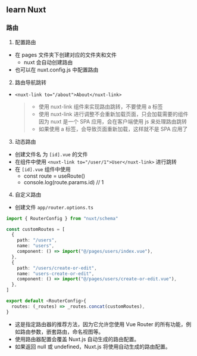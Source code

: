 ## learn Nuxt

### 路由

1. 配置路由

- 在 pages 文件夹下创建对应的文件夹和文件
  - nuxt 会自动创建路由
- 也可以在 nuxt.config.js 中配置路由

2. 路由导航跳转

- `<nuxt-link to="/about">About</nuxt-link>`
  > - 使用 nuxt-link 组件来实现路由跳转，不要使用 a 标签
  > - 使用 nuxt-link 进行调整不会重新加载页面，只会加载需要的组件 因为 nuxt 是一个 SPA 应用，会在客户端使用 js 来处理路由跳转
  > - 如果使用 a 标签，会导致页面重新加载，这样就不是 SPA 应用了

3. 动态路由

- 创建文件名 为 `[id].vue` 的文件
- 在组件中使用 `<nuxt-link to="/user/1">User</nuxt-link>` 进行跳转
- 在 `[id].vue` 组件中使用
  - const route = useRoute()
  - console.log(route.params.id) // 1

4. 自定义路由

- 创建文件 `app/router.options.ts`

```ts
import { RouterConfig } from "nuxt/schema"

const customRoutes = [
  {
    path: "/users",
    name: "users",
    component: () => import("@/pages/users/index.vue"),
  },
  {
    path: "/users/create-or-edit",
    name: "users-create-or-edit",
    component: () => import("@/pages/users/create-or-edit.vue"),
  },
]

export default <RouterConfig>{
  routes: (_routes) => _routes.concat(customRoutes),
}
```

- 这是指定路由器的推荐方法，因为它允许您使用 Vue Router 的所有功能，例如路由参数，嵌套路由，命名视图等。
- 使用路由器配置会覆盖 Nuxt.js 自动生成的路由配置。
- 如果返回 null 或 undefined，Nuxt.js 将使用自动生成的路由配置。

